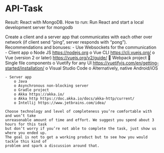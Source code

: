 # API-Task

Result: React with MongoDB. 
How to run: Run React and start a local development server for mongodb

Create a client and a server app that communicates with each other over network (if client
    send “ping”, server responds with “pong”).
    Recommendations and bonuses:
    - Use Websockets for the communication
    - Client app
        o Node JS https://nodejs.org
        o Vue CLI https://cli.vuejs.org/
        o Vue (version 2 or later) https://vuejs.org/v2/guide/
         Webpack project
         Single file components
        o Vuetify for any UI https://vuetifyjs.com/en/getting-started/installation/
        o Visual Studio Code
        o Alternatively, native Android/iOS

    - Server app
        o Java
        o Asynchronous non-blocking server
        o Gradle project
        o Akka https://akka.io/
        o Akka http https://doc.akka.io/docs/akka-http/current/
        o Intellij https://www.jetbrains.com/idea/
    
    Choose technology and level of completeness you’re comfortable with and won’t take
    unreasonable amount of time and effort. We suggest you spend about 3 hours for this task
    but don’t worry if you’re not able to complete the task, just show us where you ended up.
    The goal is not to get a working product but to see how you would tackle this kind of
    problem and spark a discussion around that.
